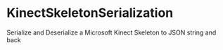 KinectSkeletonSerialization
===========================

Serialize and Deserialize a Microsoft Kinect Skeleton to JSON string and back
